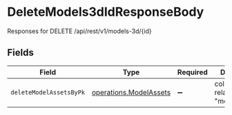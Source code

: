 # DeleteModels3dIdResponseBody

Responses for DELETE /api/rest/v1/models-3d/{id}


## Fields

| Field                                                            | Type                                                             | Required                                                         | Description                                                      |
| ---------------------------------------------------------------- | ---------------------------------------------------------------- | ---------------------------------------------------------------- | ---------------------------------------------------------------- |
| `deleteModelAssetsByPk`                                          | [operations.ModelAssets](../../models/operations/modelassets.md) | :heavy_minus_sign:                                               | columns and relationships of "model_assets"                      |